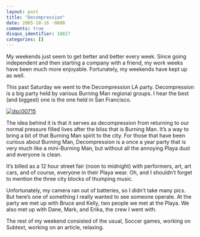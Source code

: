 ```yaml
---
layout: post
title: "Decompression"
date: 2005-10-16 -0800
comments: true
disqus_identifier: 10827
categories: []
---
```

My weekends just seem to get better and better every week. Since going
independent and then starting a company with a friend, my work weeks
have been much more enjoyable. Fortunately, my weekends have kept up as
well.

This past Saturday we went to the Decompression LA party. Decompression
is a big party held by various Burning Man regional groups. I hear the
best (and biggest) one is the one held in San Francisco.

[![dsc00715](http://static.flickr.com/33/53414111_0159258581_m.jpg)](http://www.flickr.com/photos/haacked/53414111/ "Photo Sharing")

The idea behind it is that it serves as decompression from returning to
our normal pressure filled lives after the bliss that is Burning Man.
It’s a way to bring a bit of that Burning Man spirit to the city. For
those that have been curious about Burning Man, Decompression is a once
a year party that is very much like a mini-Burning Man, but without all
the annoying Playa dust and everyone is clean.

It’s billed as a 12 hour street fair (noon to midnight) with performers,
art, art cars, and of course, everyone in their Playa wear. Oh, and I
shouldn’t forget to mention the three city blocks of thumping music.

Unfortunately, my camera ran out of batteries, so I didn’t take many
pics. But here’s one of something I really wanted to see someone
operate. At the party we met up with Bruce and Kelly, two people we met
at the Playa. We also met up with Dane, Mark, and Erika, the crew I went
with.

The rest of my weekend consisted of the usual, Soccer games, working on
Subtext, working on an article, relaxing.


